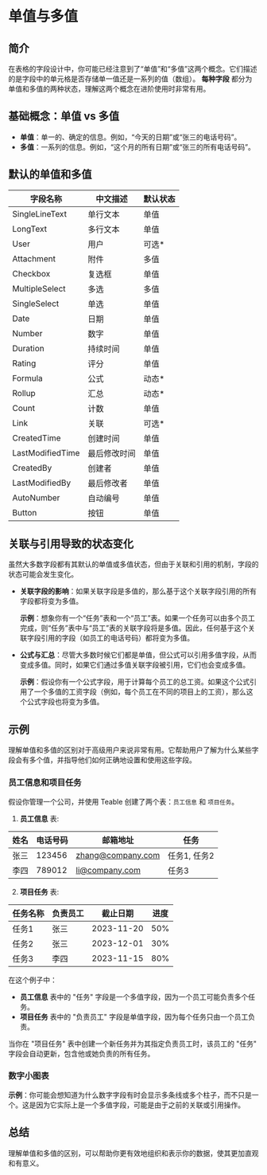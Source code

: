 # 单值与多值

## 简介

在表格的字段设计中，你可能已经注意到了“单值”和“多值”这两个概念。它们描述的是字段中的单元格是否存储单一值还是一系列的值（数组）。 **每种字段** 都分为单值和多值的两种状态，理解这两个概念在进阶使用时非常有用。

## 基础概念：单值 vs 多值

* **单值**：单一的、确定的信息。例如，“今天的日期”或“张三的电话号码”。
* **多值**：一系列的信息。例如，“这个月的所有日期”或“张三的所有电话号码”。

## 默认的单值和多值

| 字段名称             | 中文描述   | 默认状态 |
| ---------------- | ------ | ---- |
| SingleLineText   | 单行文本   | 单值   |
| LongText         | 多行文本   | 单值   |
| User             | 用户     | 可选\* |
| Attachment       | 附件     | 多值   |
| Checkbox         | 复选框    | 单值   |
| MultipleSelect   | 多选     | 多值   |
| SingleSelect     | 单选     | 单值   |
| Date             | 日期     | 单值   |
| Number           | 数字     | 单值   |
| Duration         | 持续时间   | 单值   |
| Rating           | 评分     | 单值   |
| Formula          | 公式     | 动态\* |
| Rollup           | 汇总     | 动态\* |
| Count            | 计数     | 单值   |
| Link             | 关联     | 可选\* |
| CreatedTime      | 创建时间   | 单值   |
| LastModifiedTime | 最后修改时间 | 单值   |
| CreatedBy        | 创建者    | 单值   |
| LastModifiedBy   | 最后修改者  | 单值   |
| AutoNumber       | 自动编号   | 单值   |
| Button           | 按钮     | 单值   |

## 关联与引用导致的状态变化

虽然大多数字段都有其默认的单值或多值状态，但由于关联和引用的机制，字段的状态可能会发生变化。

*   **关联字段的影响**：如果关联字段是多值的，那么基于这个关联字段引用的所有字段都将变为多值。

    **示例**：想象你有一个“任务”表和一个“员工”表。如果一个任务可以由多个员工完成，则“任务”表中与“员工”表的关联字段将是多值。因此，任何基于这个关联字段引用的字段（如员工的电话号码）都将变为多值。
*   **公式与汇总**：尽管大多数时候它们都是单值，但公式可以引用多值字段，从而变成多值。同时，如果它们通过多值关联字段被引用，它们也会变成多值。

    **示例**：假设你有一个公式字段，用于计算每个员工的总工资。如果这个公式引用了一个多值的工资字段（例如，每个员工在不同的项目上的工资），那么这个公式字段也将变为多值。

## 示例

理解单值和多值的区别对于高级用户来说非常有用。它帮助用户了解为什么某些字段会有多个值，并指导他们如何正确地设置和使用这些字段。

### 员工信息和项目任务

假设你管理一个公司，并使用 Teable 创建了两个表：`员工信息` 和 `项目任务`。

1. **员工信息** 表:

| 姓名 | 电话号码   | 邮箱地址              | 任务       |
| -- | ------ | ----------------- | -------- |
| 张三 | 123456 | zhang@company.com | 任务1, 任务2 |
| 李四 | 789012 | li@company.com    | 任务3      |

2. **项目任务** 表:

| 任务名称 | 负责员工 | 截止日期       | 进度  |
| ---- | ---- | ---------- | --- |
| 任务1  | 张三   | 2023-11-20 | 50% |
| 任务2  | 张三   | 2023-12-01 | 30% |
| 任务3  | 李四   | 2023-11-15 | 80% |

在这个例子中：

* **员工信息** 表中的 "任务" 字段是一个多值字段，因为一个员工可能负责多个任务。
* **项目任务** 表中的 "负责员工" 字段是单值字段，因为每个任务只由一个员工负责。

当你在 "项目任务" 表中创建一个新任务并为其指定负责员工时，该员工的 "任务" 字段会自动更新，包含他或她负责的所有任务。

### 数字小图表

**示例**：你可能会想知道为什么数字字段有时会显示多条线或多个柱子，而不只是一个。这是因为它实际上是一个多值字段，可能是由于之前的关联或引用操作。

## 总结

理解单值和多值的区别，可以帮助你更有效地组织和表示你的数据，使其更加直观和有意义。

